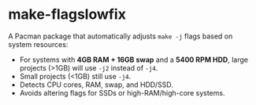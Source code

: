 # make-flagslowfix

A Pacman package that automatically adjusts `make -j` flags based on system resources:

- For systems with **4GB RAM + 16GB swap** and a **5400 RPM HDD**, large projects (>1GB) will use `-j2` instead of `-j4`.
- Small projects (<1GB) still use `-j4`.
- Detects CPU cores, RAM, swap, and HDD/SSD.
- Avoids altering flags for SSDs or high-RAM/high-core systems.

